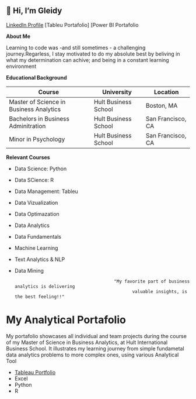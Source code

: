 ## 👋 Hi, I’m Gleidy

[LinkedIn Profile](https://www.linkedin.com/in/gleidyrodriguez/) 
[Tableu Portafolio]
[Power BI Portafolio

**About Me** 

Learning to code was -and still sometimes - a challenging journey.Regarless, I stay motivated to do my absolute best by beliving in what my determination can achive; and being in a constant learning environment

**Educational Background**

| Course                                  | University                  |  Location                     
|-----------------------------------------| ----------------------------| ------------------- |
| Master of Science in Business Analytics | Hult Business School        |  Boston, MA         |
| Bachelors in Business Adminitration     | Hult Business School        |  San Francisco, CA  |
| Minor in Psychology                     | Hult Business School        |  San Francisco, CA  |

**Relevant Courses**

- Data Science: Python
- Data SCience: R
- Data Management: Tableu
- Data Vizualization
- Data Optimazation
- Data Analytics
- Data Fundamentals
- Machine Learning
- Text Analytics & NLP
- Data Mining

                                            "My favorite part of business analytics is delivering 
                                                   valuable insights, is the best feeling!!" 

# My Analytical Portafolio

My portafolio showcases all individual and team projects during the course of my Master of Science in Business Analytics, at Hult International Business School. It illustrates my learning journey from simple fundametal data analytics problems to more complex ones, using various Analytical Tool


- [Tableau Portfolio](https://public.tableau.com/app/profile/gleidy.rodriguez.alonzo#!/?newProfile=&activeTab=0)
- Excel
- Python
- R


